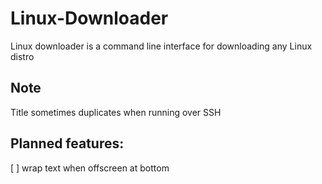 # Linux-Downloader
Linux downloader is a command line interface for downloading any Linux distro

## Note
Title sometimes duplicates when running over SSH

## Planned features:
[ ] wrap text when offscreen at bottom
